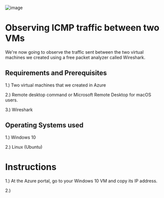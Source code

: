 ![image](https://github.com/Chillsoda/observing-icmp-traffic/assets/161760771/b21a6713-8741-42a2-844a-8ac4f381d943)

<h1> Observing ICMP traffic between two VMs</h1> 

We're now going to observe the traffic sent between the two virtual machines we created using a free packet analyzer called Wireshark. 

<h2> Requirements and Prerequisites </h2> 

1.) Two virtual machines that we created in Azure 

2.) Remote desktop command or Microsoft Remote Desktop for macOS users. 

3.) Wireshark 

<h2> Operating Systems used </h2> 

1.) Windows 10 

2.) Linux (Ubuntu) 

<h1> Instructions </h1>

1.) At the Azure portal, go to your Windows 10 VM and copy its IP address. 

2.) 
